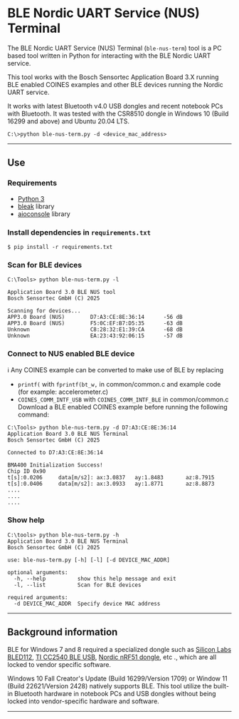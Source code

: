 # BLE Nordic UART Service (NUS) Terminal

The BLE Nordic UART Service (NUS) Terminal (`ble-nus-term`) tool is a PC based tool written in Python for interacting with the BLE Nordic UART service.

This tool works with the Bosch Sensortec Application Board 3.X running BLE enabled COINES examples and other BLE devices running the Nordic UART service. 

It works with latest Bluetooth v4.0 USB dongles and recent notebook PCs with Bluetooth. It was tested with the CSR8510 dongle in Windows 10 (Build 16299 and above) and Ubuntu 20.04 LTS.

```
C:\>python ble-nus-term.py -d <device_mac_address>
```
---

## Use

### Requirements
- [Python 3](https://www.python.org/downloads/)
- [bleak](https://pypi.org/project/bleak/) library
- [aioconsole](https://pypi.org/project/aioconsole/) library

### Install dependencies in `requirements.txt`
```
$ pip install -r requirements.txt
```
### Scan for BLE devices
```
C:\Tools> python ble-nus-term.py -l

Application Board 3.0 BLE NUS tool
Bosch Sensortec GmbH (C) 2025

Scanning for devices...
APP3.0 Board (NUS)        D7:A3:CE:8E:36:14      -56 dB
APP3.0 Board (NUS)        F5:0C:EF:B7:D5:35      -63 dB
Unknown                   C8:28:32:E1:39:CA      -68 dB
Unknown                   EA:23:43:92:06:15      -57 dB
```

### Connect to NUS enabled BLE device

:information_source: Any COINES example can be converted to make use of BLE by replacing
-  `printf(` with `fprintf(bt_w,` in common/common.c and example code (for example: accelerometer.c)
-  `COINES_COMM_INTF_USB` with `COINES_COMM_INTF_BLE` in common/common.c
Download a BLE enabled COINES example before running the following command:

```
C:\Tools> python ble-nus-term.py -d D7:A3:CE:8E:36:14
Application Board 3.0 BLE NUS Terminal
Bosch Sensortec GmbH (C) 2025

Connected to D7:A3:CE:8E:36:14

BMA400 Initialization Success!
Chip ID 0x90
t[s]:0.0206     data[m/s2]: ax:3.0837   ay:1.8483       az:8.7915
t[s]:0.0406     data[m/s2]: ax:3.0933   ay:1.8771       az:8.8873
....
....
....

```

### Show help
```
C:\tools> python ble-nus-term.py -h
Application Board 3.0 BLE NUS Terminal
Bosch Sensortec GmbH (C) 2025

use: ble-nus-term.py [-h] [-l] [-d DEVICE_MAC_ADDR]

optional arguments:
  -h, --help          show this help message and exit
  -l, --list          Scan for BLE devices

required arguments:
  -d DEVICE_MAC_ADDR  Specify device MAC address
```
---

## Background information

BLE for Windows 7 and 8 required a specialized dongle such as [Silicon Labs BLED112](https://www.silabs.com/wireless/bluetooth/bluegiga-low-energy-legacy-modules/device.bled112), [TI CC2540 BLE USB](http://www.ti.com/tool/TIDC-CC2540-BLE-USB), [Nordic nRF51 dongle](https://www.nordicsemi.com/Software-and-tools/Development-Kits/nRF51-Dongle), etc ., which are all locked to vendor specific software.

Windows 10 Fall Creator's Update (Build 16299/Version 1709) or Window 11 (Build 22621/Version 2428) natively supports BLE. This tool utilize the built-in Bluetooth hardware in notebook PCs and USB dongles without being locked into vendor-specific hardware and software.

---
